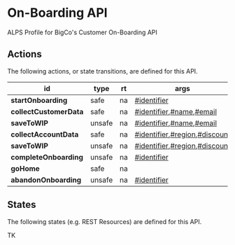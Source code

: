 # On-Boarding API

ALPS Profile for BigCo's Customer On-Boarding API
## Actions

The following actions, or state transitions, are defined for this API.


id | type | rt | args | notes
--- | --- | --- | --- | ---
**startOnboarding** | safe | na | <a href='#identifier'>#identifier</a> | 
**collectCustomerData** | safe | na | <a href='#identifier'>#identifier</a>,<a href='#name'>#name</a>,<a href='#email'>#email</a> | 
**saveToWIP** | unsafe | na | <a href='#identifier'>#identifier</a>,<a href='#name'>#name</a>,<a href='#email'>#email</a> | 
**collectAccountData** | safe | na | <a href='#identifier'>#identifier</a>,<a href='#region'>#region</a>,<a href='#discount'>#discount</a> | 
**saveToWIP** | unsafe | na | <a href='#identifier'>#identifier</a>,<a href='#region'>#region</a>,<a href='#discount'>#discount</a> | 
**completeOnboarding** | unsafe | na | <a href='#identifier'>#identifier</a> | 
**goHome** | safe | na |  | 
**abandonOnboarding** | unsafe | na | <a href='#identifier'>#identifier</a> | 
## States

The following states (e.g. REST Resources) are defined for this API.

TK
